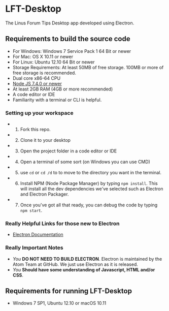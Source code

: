# LFT-Desktop
The Linus Forum Tips Desktop app developed using Electron.

## Requirements to build the source code
* For Windows: Windows 7 Service Pack 1 64 Bit or newer
* For Mac: OS X 10.11 or newer
* For Linux: Ubuntu 12.10 64 Bit or newer
* Storage Requirements: At least 50MB of free storage. 100MB or more of free storage is recommended.
* Dual core x86-64 CPU
* [Node JS 7.4.0 or newer](https://nodejs.org)
* At least 2GB RAM (4GB or more recommended)
* A code editor or IDE
* Familiarity with a terminal or CLI is helpful.

### Setting up your workspace
* 1. Fork this repo.
* 2. Clone it to your desktop
* 3. Open the project folder in a code editor or IDE
* 4. Open a terminal of some sort (on Windows you can use CMD)
* 5. use `cd` or `cd /d` to to move to the directory you want in the terminal.
* 6. Install NPM (Node Package Manager) by typing `npm install`. This will install all the dev dependencies we've selected such as Electron and Electron Packager.
* 7. Once you've got all that ready, you can debug the code by typing `npm start`. 

### Really Helpful Links for those new to Electron
* [Electron Documentation](https://electron.atom.io/docs/)


### Really Important Notes
* *You* **DO NOT NEED TO BUILD ELECTRON**. Electron is maintained by the Atom Team at GitHub. We just use Electron as it is released. 
* *You* **Should have some understanding of Javascript, HTML and/or CSS**.

## Requirements for running LFT-Desktop
* Windows 7 SP1, Ubuntu 12.10 or macOS 10.11
